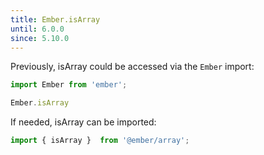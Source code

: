 ```yaml
---
title: Ember.isArray
until: 6.0.0
since: 5.10.0
---
```



Previously, isArray could be accessed via the `Ember` import:
```js
import Ember from 'ember';

Ember.isArray
```

If needed, isArray can be imported:
```js
import { isArray }  from '@ember/array';
```
